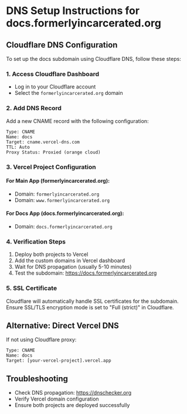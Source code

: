 # DNS Setup Instructions for docs.formerlyincarcerated.org

## Cloudflare DNS Configuration

To set up the docs subdomain using Cloudflare DNS, follow these steps:

### 1. Access Cloudflare Dashboard
- Log in to your Cloudflare account
- Select the `formerlyincarcerated.org` domain

### 2. Add DNS Record
Add a new CNAME record with the following configuration:

```
Type: CNAME
Name: docs
Target: cname.vercel-dns.com
TTL: Auto
Proxy Status: Proxied (orange cloud)
```

### 3. Vercel Project Configuration

#### For Main App (formerlyincarcerated.org):
- Domain: `formerlyincarcerated.org`
- Domain: `www.formerlyincarcerated.org`

#### For Docs App (docs.formerlyincarcerated.org):
- Domain: `docs.formerlyincarcerated.org`

### 4. Verification Steps
1. Deploy both projects to Vercel
2. Add the custom domains in Vercel dashboard
3. Wait for DNS propagation (usually 5-10 minutes)
4. Test the subdomain: https://docs.formerlyincarcerated.org

### 5. SSL Certificate
Cloudflare will automatically handle SSL certificates for the subdomain.
Ensure SSL/TLS encryption mode is set to "Full (strict)" in Cloudflare.

## Alternative: Direct Vercel DNS
If not using Cloudflare proxy:
```
Type: CNAME
Name: docs
Target: [your-vercel-project].vercel.app
```

## Troubleshooting
- Check DNS propagation: https://dnschecker.org
- Verify Vercel domain configuration
- Ensure both projects are deployed successfully
